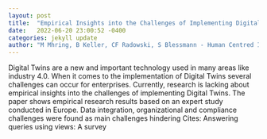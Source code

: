 ```yaml
---
layout: post
title:  "Empirical Insights into the Challenges of Implementing Digital Twins"
date:   2022-06-20 23:00:52 -0400
categories: jekyll update
author: "M Mhring, B Keller, CF Radowski, S Blessmann - Human Centred Intelligent , 2022"
---
```

Digital Twins are a new and important technology used in many areas like industry 4.0. When it comes to the implementation of Digital Twins several challenges can occur for enterprises. Currently, research is lacking about empirical insights into the challenges of implementing Digital Twins. The paper shows empirical research results based on an expert study conducted in Europe. Data integration, organizational and compliance challenges were found as main challenges hindering  Cites: Answering queries using views: A survey